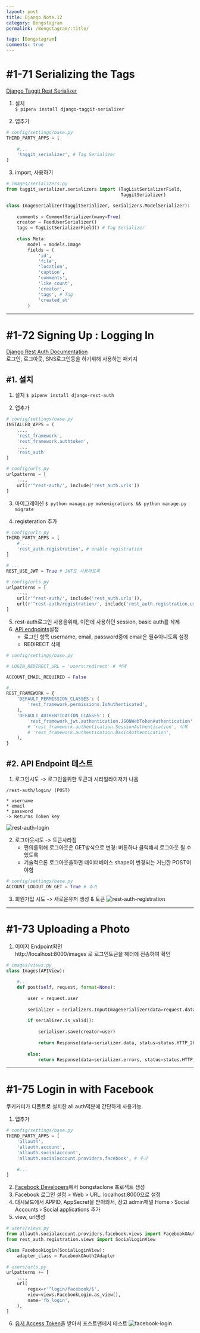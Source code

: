 ```yaml
---
layout: post
title: Django Note.12
category: Bongstagram
permalink: /Bongstagram/:title/

tags: [Bongstagram]
comments: true
---
```


# #1-71 Serializing the Tags
[Django Taggit Rest Serializer](https://github.com/glemmaPaul/django-taggit-serializer)  
1. 설치  
`$ pipenv install django-taggit-serializer`

2. 앱추가
```py
# config/settings/base.py
THIRD_PARTY_APPS = [
    
    #...
    'taggit_serializer', # Tag Serializer
]
```

3. import, 사용하기

```py
# images/serializers.py
from taggit_serializer.serializers import (TagListSerializerField,
                                           TaggitSerializer)

class ImageSerializer(TaggitSerializer, serializers.ModelSerializer):
    
    comments = CommentSerializer(many=True)
    creator = FeedUserSerializer()
    tags = TagListSerializerField() # Tag Serializer
    
    class Meta:
        model = models.Image
        fields = (
            'id',
            'file',
            'location',
            'caption',
            'comments',
            'like_count',
            'creator',
            'tags', # Tag
            'created_at'
        )
```

---

# #1-72 Signing Up : Logging In
[Django Rest Auth Documentation](http://django-rest-auth.readthedocs.io/en/latest/installation.html)  
로그인, 로그아웃, SNS로그인등을 하기위해 사용하는 패키지

## #1. 설치
1. 설치
`$ pipenv install django-rest-auth`

2. 앱추가
```python
# config/settings/base.py
INSTALLED_APPS = (
    ...,
    'rest_framework',
    'rest_framework.authtoken',
    ...,
    'rest_auth'
)
```
```py
# config/urls.py
urlpatterns = [
    ...,
    url(r'^rest-auth/', include('rest_auth.urls'))
]
```

3. 마이그레이션
`$ python manage.py makemigrations && python manage.py migrate`

4. registeration 추가
```py
# config/urls.py
THIRD_PARTY_APPS = [
    # ...
    'rest_auth.registration', # enable registration
]

# ...
REST_USE_JWT = True # JWT도 사용하도록
```

```py
# config/urls.py
urlpatterns = [
    ...,
    url(r'^rest-auth/', include('rest_auth.urls')),
    url(r'^rest-auth/registration/', include('rest_auth.registration.urls'))
]
```
5. rest-auth로그인 사용을위해, 이전에 사용하던 session, basic auth를 삭제
6. [API endpoints](http://django-rest-auth.readthedocs.io/en/latest/api_endpoints.html)설정
    * 로그인 항목 username, email, password중에 email은 필수아니도록 설정
    * REDIRECT 삭제
```py
# config/settings/base.py

# LOGIN_REDIRECT_URL = 'users:redirect' # 삭제

ACCOUNT_EMAIL_REQUIRED = False

#...
REST_FRAMEWORK = {
    'DEFAULT_PERMISSION_CLASSES': (
        'rest_framework.permissions.IsAuthenticated',
    ),
    'DEFAULT_AUTHENTICATION_CLASSES': (
        'rest_framework_jwt.authentication.JSONWebTokenAuthentication',
        # 'rest_framework.authentication.SessionAuthentication', 삭제
        # 'rest_framework.authentication.BasicAuthentication',
    ),
}
```

## #2. API Endpoint 테스트

1. 로그인시도 -> 로그인을위한 토큰과 시리얼라이저가 나옴
```
/rest-auth/login/ (POST)

* username
* email
* password
-> Returns Token key
```
![rest-auth-login](images/rest-auth-login.png)

2. 로그아웃시도 -> 토큰사라짐  
    * 편의를위해 로그아웃은 GET방식으로 변경: 버튼하나 클릭해서 로그아웃 될 수 있도록
    * 기술적으론 로그아웃을하면 데이터베이스 shape이 변경되는 거닌깐 POST여야함
```py 
# config/settings/base.py
ACCOUNT_LOGOUT_ON_GET = True # 추가
```

3. 회원가입 시도 -> 새로운유저 생성 & 토큰
![rest-auth-registration](images/rest-auth-registration.png)

---

# #1-73 Uploading a Photo

1. 이미지 Endpoint확인  
http://localhost:8000/images 로 로그인토큰을 헤더에 전송하여 확인


```py
# images/views.py
class Images(APIView):
    
    #...
    def post(self, request, format=None):
        
        user = request.user
        
        serializer = serializers.InputImageSerializer(data=request.data)
        
        if serializer.is_valid():
            
            serialiser.save(creator=user)
            
            return Response(data=serializer.data, status=status.HTTP_201_CREATED)
        
        else:
            return Response(data=serializer.errors, status=status.HTTP_400_BAD_REQUEST)

```

---

# #1-75 Login in with Facebook

쿠키커터가 디폴트로 설치한 all auth덕분에 간단하게 사용가능.

1. 앱추가
```py
# config/settings/base.py
THIRD_PARTY_APPS = [
    'allauth',
    'allauth.account',
    'allauth.socialaccount',
    'allauth.socialaccount.providers.facebook', # 추가
    
    #...
]
```
2. [Facebook Developers](https://developers.facebook.com/)에서 bongstaclone 프로젝트 생성
3. Facebook 로그인 설정 > Web > URL: localhost:8000으로 설정
4. 대시보드에서 APPID, AppSecret을 받아와서, 장고 admin패널 Home › Social Accounts › Social applications 추가
5. view, url생성  
```py
# users/views.py
from allauth.socialaccount.providers.facebook.views import FacebookOAuth2Adapter
from rest_auth.registration.views import SocialLoginView

class FacebookLogin(SocialLoginView):
    adapter_class = FacebookOAuth2Adapter
    
# users/urls.py
urlpatterns += [
    ...,
    url(
        regex=r'^login/facebook/$',
        view=views.FacebookLogin.as_view(),
        name='fb_login',
    ),
]
```
6. [유저 Access Token](https://developers.facebook.com/tools/accesstoken/)을 받아서 포스트맨에서 테스트
![facebook-login](images/facebook-login.png)